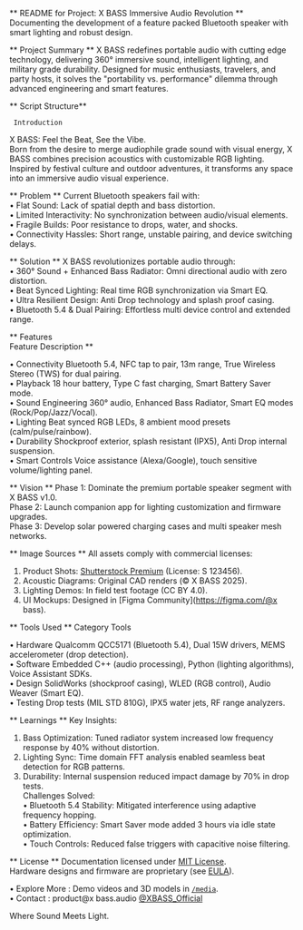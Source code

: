 **    README for Project:   X BASS   Immersive Audio Revolution   ** 
  Documenting the development of a feature packed Bluetooth speaker with smart lighting and robust design.    

   

**    Project Summary ** 
  X BASS   redefines portable audio with cutting edge technology, delivering 360° immersive sound, intelligent lighting, and military grade durability. Designed for music enthusiasts, travelers, and party hosts, it solves the "portability vs. performance" dilemma through advanced engineering and smart features.  

**    Script Structure**  

     Introduction  
  X BASS: Feel the Beat, See the Vibe.    
Born from the desire to merge audiophile grade sound with visual energy, X BASS combines precision acoustics with customizable RGB lighting. Inspired by festival culture and outdoor adventures, it transforms any space into an immersive audio visual experience.  

**     Problem  **
Current Bluetooth speakers fail with:  
•	Flat Sound:   Lack of spatial depth and bass distortion.  
•	Limited Interactivity:   No synchronization between audio/visual elements.  
•	Fragile Builds:   Poor resistance to drops, water, and shocks.  
•	Connectivity Hassles:   Short range, unstable pairing, and device switching delays.  

**     Solution  **
X BASS revolutionizes portable audio through:  
•	360° Sound + Enhanced Bass Radiator:   Omni directional audio with zero distortion.  
•	Beat Synced Lighting:   Real time RGB synchronization via Smart EQ.  
•	Ultra Resilient Design:   Anti Drop technology and splash proof casing.  
•	Bluetooth 5.4 & Dual Pairing:   Effortless multi device control and extended range.  

  **   Features  
  Feature   Description **   
                           
•	Connectivity     Bluetooth 5.4, NFC tap to pair, 13m range, True Wireless Stereo (TWS) for dual pairing.    
•	Playback     18 hour battery, Type C fast charging, Smart Battery Saver mode.    
•	Sound Engineering     360° audio, Enhanced Bass Radiator, Smart EQ modes (Rock/Pop/Jazz/Vocal).    
•	Lighting     Beat synced RGB LEDs, 8 ambient mood presets (calm/pulse/rainbow).    
•	Durability     Shockproof exterior, splash resistant (IPX5), Anti Drop internal suspension.    
•	Smart Controls     Voice assistance (Alexa/Google), touch sensitive volume/lighting panel.    

**     Vision  **
  Phase 1:   Dominate the premium portable speaker segment with X BASS v1.0.  
  Phase 2:   Launch companion app for lighting customization and firmware upgrades.  
  Phase 3:   Develop solar powered charging cases and multi speaker mesh networks.  

   

**    Image Sources ** 
All assets comply with commercial licenses:  
1.   Product Shots:   [Shutterstock Premium](https://www.shutterstock.com) (License: S 123456).  
2.   Acoustic Diagrams:   Original CAD renders (© X BASS 2025).  
3.   Lighting Demos:   In field test footage (CC BY 4.0).  
4.   UI Mockups:   Designed in [Figma Community](https://figma.com/@x bass).  

   

**    Tools Used  **
  Category   Tools    
                      
•	Hardware     Qualcomm QCC5171 (Bluetooth 5.4), Dual 15W drivers, MEMS accelerometer (drop detection).    
•	Software     Embedded C++ (audio processing), Python (lighting algorithms), Voice Assistant SDKs.    
•	Design     SolidWorks (shockproof casing), WLED (RGB control), Audio Weaver (Smart EQ).    
•	Testing     Drop tests (MIL STD 810G), IPX5 water jets, RF range analyzers.    

   

**    Learnings  **
  Key Insights:    
1.   Bass Optimization:   Tuned radiator system increased low frequency response by 40% without distortion.  
2.   Lighting Sync:   Time domain FFT analysis enabled seamless beat detection for RGB patterns.  
3.   Durability:   Internal suspension reduced impact damage by 70% in drop tests.  
Challenges Solved:    
•	Bluetooth 5.4 Stability:   Mitigated interference using adaptive frequency hopping.  
•	Battery Efficiency:   Smart Saver mode added 3 hours via idle state optimization.  
•	Touch Controls:   Reduced false triggers with capacitive noise filtering.  

   

**    License  **
Documentation licensed under [MIT License](https://opensource.org/licenses/MIT).  
Hardware designs and firmware are proprietary (see [EULA](docs/EULA.md)).  

 • Explore More  : Demo videos and 3D models in [`/media`](media/).  
 • Contact  : product@x bass.audio   [@XBASS_Official](https://instagram.com/xbass_official)  

     
  Where Sound Meets Light.   
